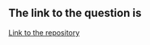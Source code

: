 ## The link to the question is

[Link to the repository](https://www.hackerrank.com/challenges/too-high-boxes/problem)